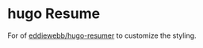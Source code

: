 # hugo Resume
For of [eddiewebb/hugo-resumer](https://github.com/eddiewebb/hugo-resume) to customize the styling.
